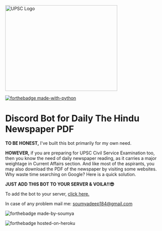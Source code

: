 <img src="https://github.com/imsoumya18/newspaper_bot/blob/main/assets/UPSC.jpg" alt="UPSC Logo" width="356" height="272">

[![forthebadge made-with-python](http://ForTheBadge.com/images/badges/made-with-python.svg)](https://www.python.org/)

# Discord Bot for Daily The Hindu Newspaper PDF
<p>
  <b>TO BE HONEST,</b> I've built this bot primarily for my own need.
</p>

<p>
  <b>HOWEVER,</b> if you are preparing for UPSC Civil Service Examination too, then you know the need of daily newspaper reading, as it carries a major weightage in Current Affairs section. And like most of the aspirants, you may also download the PDF of the newspaper by visiting some websites. Why waste time searching on Google? Here is a quick solution.
</p>

**JUST ADD THIS BOT TO YOUR SERVER & VOILA!!😎**

To add the bot to your server,
<a href="https://discord.com/api/oauth2/authorize?client_id=842376092505473074&permissions=2148001856&scope=bot">click here.</a>

In case of any problem mail me: <a href="mailto:soumyadeep184@gmail.com">soumyadeep184@gmail.com</a> 

![forthebadge made-by-soumya](https://img.shields.io/badge/CREATED_BY-SOUMYA-blue)


![forthebadge hosted-on-heroku](https://img.shields.io/badge/HOSTED_ON-HEROKU-brightgreen)

